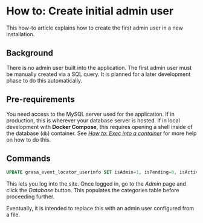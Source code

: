 How to: Create initial admin user
=================================

This how-to article explains how to create the first admin user in a new installation.


## Background

There is no admin user built into the application.
The first admin user must be manually created via a SQL query.
It is planned for a later development phase to do this automatically.


## Pre-requirements

You need access to the MySQL server used for the application.
If in production, this is wherever your database server is hosted.
If in local development with **Docker Compose**, this requires opening a shell inside of the database (`db`) container.
See [_How to: Exec into a container_](/howto/exec-container) for more help on how to do this.


## Commands

```sql
UPDATE grasa_event_locator_userinfo SET isAdmin=1, isPending=0, isActive=1;
```

This lets you log into the site.
Once logged in, go to the _Admin_ page and click the _Database_ button.
This populates the categories table before proceeding further.

Eventually, it is intended to replace this with an admin user configured from a file.

